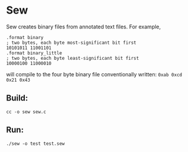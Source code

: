 # Sew
Sew creates binary files from annotated text files. For example,
```
.format binary
; two bytes, each byte most-significant bit first
10101011 11001101
.format binary_little
; two bytes, each byte least-significant bit first
10000100 11000010
```
will compile to the four byte binary file conventionally written: `0xab 0xcd 0x21 0x43` 

## Build:
``cc -o sew sew.c``

## Run:
``./sew -o test test.sew``

